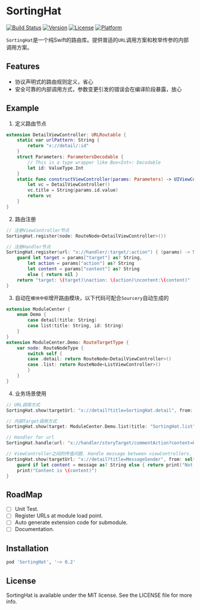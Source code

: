 # SortingHat

[![Build Status](https://travis-ci.com/orangeince/SortingHat.svg?branch=master)](https://travis-ci.com/orangeince/SortingHat)
[![Version](https://img.shields.io/cocoapods/v/SortingHat.svg?style=flat)](https://cocoapods.org/pods/SortingHat)
[![License](https://img.shields.io/cocoapods/l/SortingHat.svg?style=flat)](https://cocoapods.org/pods/SortingHat)
[![Platform](https://img.shields.io/cocoapods/p/SortingHat.svg?style=flat)](https://cocoapods.org/pods/SortingHat)

`SortingHat`是一个纯Swift的路由库。提供普适的`URL`调用方案和枚举传参的内部调用方案。

## Features
- 协议声明式的路由规则定义，省心
- 安全可靠的内部调用方式，参数变更引发的错误会在编译阶段暴露，放心

## Example
1. 定义路由节点
```swift
extension DetailViewController: URLRoutable {
    static var urlPattern: String {
        return "x://detail/:id"
    }
    struct Parameters: ParametersDecodable {
        // This is a type wrapper like Box<Int>: Decodable
        let id: ValueType.Int
    }
    static func constructViewController(params: Parameters) -> UIViewController? {
        let vc = DetailViewController()
        vc.title = String(params.id.value)
        return vc
    }
}
```
2. 路由注册
```swift
// 注册ViewController节点
SortingHat.register(node: RouteNode<DetailViewController>())

// 注册Handler节点
SortingHat.register(url: "x://handler/:target/:action") { (params) -> String? in
    guard let target = params["target"] as? String,
        let action = params["action"] as? String
        let content = params["content"] as? String
        else { return nil }
    return "target: \(target)\naction: \(action)\ncontent:\(content)"
}
```
3. 自动在`模块中枢`增开路由模块，以下代码可配合`Sourcery`自动生成的
```swift
extension ModuleCenter {
    enum Demo {
        case detail(title: String)
        case list(title: String, id: String)
    }
}
extension ModuleCenter.Demo: RouteTargetType {
    var node: RouteNodeType {
        switch self {
        case .detail: return RouteNode<DetailViewController>()
        case .list: return RouteNode<ListViewController>()
        }
    }
}
```
4. 业务场景使用
```swift
// URL调用方式
SortingHat.show(targetUrl: "x://detail?title=SortingHat.detail", from: self)

// 内部Target调用方式
SortingHat.show(target: ModuleCenter.Demo.list(title: "SortingHat.list", id: "BJ2019"), from: self)

// Handler for url
SortingHat.handle(url: "x://handler/storyTarget/commentAction?content=Hello,SortingHat")

// ViewController之间的传值问题. Handle message between viewControllers.
SortingHat.show(targetUrl: "x://detail?title=MessageSender", from: self) { message in
    guard if let content = message as? String else { return print("Not match the message.") }
    print("Content is \(content)")
}
```

## RoadMap
- [ ] Unit Test.
- [ ] Register URLs at module load point.
- [ ] Auto generate extension code for submodule.
- [ ] Documentation.

## Installation

```ruby
pod 'SortingHat', '~> 0.2'
```

## License

SortingHat is available under the MIT license. See the LICENSE file for more info.
